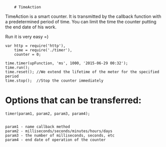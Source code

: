		# TimeAction

TimeAction is a smart counter. It is transmitted by the callback function with a predetermined period of time. You can limit the time the counter putting the end date of his work.

Run it is very easy =)	

	var http = require('http'),
		time = require('./timer'),
		counter = 0;

	time.timer(upFunction, 'ms', 1000, '2015-06-29 00:32');
	time.run();
	time.reset(); //We extend the lifetime of the meter for the specified period
	time.stop();  //Stop the counter immediately


# Options that can be transferred:
	timer(param1, param2, param3, param4);


	param1 - name callback method
	param2 - milliseconds/seconds/minutes/hours/days
	param3 - the number of milliseconds, seconds, etc
	param4 - end date of operation of the counter
	
